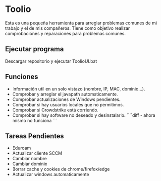 # Toolio

Esta es una pequeña herramienta para arreglar problemas comunes de mi trabajo y el de mis compañeros. Tiene como objetivo realizar comprobaciónes y reparaciones para problemas comunes.


## Ejecutar programa

Descargar repositorio y ejecutar ToolioUI.bat


## Funciones

- Información util en un solo vistazo (nombre, IP, MAC, dominio...).
- Comprobar y arreglar el javapath automaticamente.
- Comprobar actualizaciones de Windows pendientes.
- Comprobar si hay usuarios locales que no permitimos.
- Comprobar si Crowdstrike está corriendo.
- Comprobar si hay software no deseado y desinstalarlo. ````diff - ahora mismo no funciona ```


## Tareas Pendientes

- Eduroam
- Actualizar cliente SCCM
- Cambiar nombre
- Cambiar dominio
- Borrar cache y cookies de chrome/firefox/edge
- Actualizar windows automaticamente
